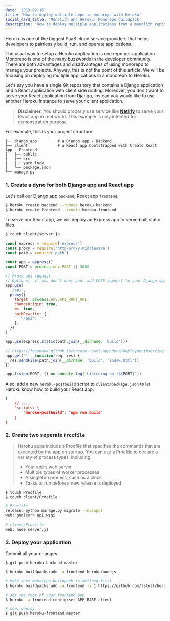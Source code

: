 ```yaml
---
date: '2019-02-16'
title: 'How to deploy multiple apps in monorepo with Heroku'
social_card_title: 'Monolith and Heroku: Monorepo buildpack'
description: 'How to deploy multiple applications from a monolith repository with Heroku'
---
```


Heroku is one of the biggest PaaS cloud service providers that helps developers to painlessly build, run, and operate applications.

The usual way to setup a Heroku application is one repo per application. Monorepo is one of the many buzzwords in the developer community. There are both advantages and disadvantages of using monorepo to manage your projects. Anyway, this is not the point of this article. We will be focusing on deploying multiple applications in a monorepo to Heroku.

Let's say you have a single Git repository that contains a Django application and a React application with client side routing. Moreover, you don't want to serve your React application from Django, instead you would like to use another Heroku instance to serve your client application.

> **Disclaimer**: You should properly use service like [**Netlify**](https://www.netlify.com/) to serve your React app in real world. This example is only intented for demonstration purpose.

For example, this is your project structure.

```
├── django_app         # a Django app - Backend
├── client             # a React app bootstrapped with Create React App - Frontend
│   ├── public
|   |── src
|   |── yarn.lock
│   └── package.json
└── manage.py
```

### 1. Create a dyno for both Django app and React app

Let's call our Django app `backend`, React app `frontend`.

```sh
$ heroku create backend --remote heroku-backend
$ heroku create frontend --remote heroku-frontend
```

To serve our React app, we will deploy an Express app to serve built static files.

```sh
$ touch client/server.js
```

```js
const express = require('express')
const proxy = require('http-proxy-middleware')
const path = require('path')

const app = express()
const PORT = process.env.PORT || 5000

// Proxy api request
// Optional, if you don't want your add CORS support to your Django app
app.use(
  '/api',
  proxy({
    target: process.env.API_ROOT_URL,
    changeOrigin: true,
    ws: true,
    pathRewrite: {
      '^/api': '',
    },
  })
)

app.use(express.static(path.join(__dirname, 'build')))

// https://facebook.github.io/create-react-app/docs/deployment#serving-apps-with-client-side-routing
app.get('*', function(req, res) {
  res.sendFile(path.join(__dirname, 'build', 'index.html'))
})

app.listen(PORT, () => console.log(`Listening on :${PORT}`))
```

Also, add a new `heroku-postbuild` script to `client/package.json` to let Heroku know how to build your React app.

```json
{
    // ...,
    "scripts: {
        "heroku-postbuild": "npm run build"
    }
}
```

### 2. Create two seperate `Procfile`

> Heroku apps include a Procfile that specifies the commands that are executed by the app on startup. You can use a Procfile to declare a variety of process types, including:
>
> - Your app’s web server
> - Multiple types of worker processes
> - A singleton process, such as a clock
> - Tasks to run before a new release is deployed

```sh
$ touch Procfile
$ touch client/Procfile
```

```sh
# Procfile
release: python manage.py migrate --noinput
web: gunicorn api.wsgi
```

```sh
# client/Procfile
web: node server.js
```

### 3. Deploy your application

Commit all your changes.

```sh
$ git push heroku-backend master
```

```sh
$ heroku buildpacks:add -a frontend heroku/nodejs

# make sure monorepo buildpack is defined first
$ heroku buildpacks:add -a frontend -i 1 https://github.com/lstoll/heroku-buildpack-monorepo

# set the root of your frontend app
$ heroku -a frontend config:set APP_BASE client

# now, deploy
$ git push heroku-frontend master
```
